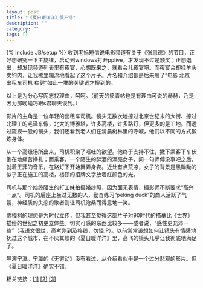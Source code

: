 ```yaml
---
layout: post
title: "《夏日暖洋洋》很不错"
description: ""
category: ""
tags: []
---
```

{% include JB/setup %}
收到老妈短信说电影频道有关于《张思德》的节目，正好想研究一下主旋律，启动到windows打开pplive，才发现不过是颁奖；正想退出，却发现频道列表里有夜宴，心想既来之，就看会儿夜宴吧。而夜宴台却挂羊头卖狗肉，让我稀里糊涂地看起了这个片子。片名和介绍都是后来用了“电影 北京 出租车司机 崔健”如此一堆的关键词才搜到的。

以上是为分心写网志找理由，呵呵。（前天的愤青帖也是有理由可说的赫赫，乃是因为那晚碰巧跟s君聊天谈到。）

影片的主角是一位年轻的出租车司机。镜头无数次地掠过北京世纪末的大街、掠过北理工的毛泽东像，北大的博雅塔，许多高楼，许多路灯，但更多的是工地。而透过窥视一般的镜头，我们还看到老人们在清晨树林里的呼喊，他们以不同的方式锻炼身体。

从一个高级场所出来，司机积聚了呕吐的欲望。他终于支持不住，撇下乘客下车伏倒在地痛苦挣扎；而乘客，一个陌生的醉酒的漂亮女子，问一句师傅没事吧之后，就着王菲的音乐，在路灯下开始舞弄身姿。近处有点荒凉，女子的背景是黑黝黝的似乎正在施工的高楼，楼顶的招牌文字放着红颜色的光。

司机与那个始终陌生的打工妹拍摄婚纱照，因为面无表情，摄影师不断要求“高兴一点”。司机的后座上坐过无数的人，勤奋练习“peking duck”的商人活跃了气氛，神经质的失恋的歌者则让司机沧桑而得意地一笑。

贾樟柯的理想是为时代立传，但我甚至觉得这部片子对90时代的描摹比《世界》描绘的世纪之初更立体些。切实可感的东西比较多——或者说，“感性更充沛一些”（我语文很烂，高考刚到及格线，勿怪:P）。以前常常设想如何让镜头有情感地抚过这个城市，在不厌其烦的《夏日暖洋洋》里，高飞的镜头几乎让我彻底地满足了。

导演宁瀛。宁瀛的《无穷动》没有看过，从介绍看似乎是一个过分悲观的影片。但《夏日暖洋洋》确实不错。

相关链接：[[1]](http://www.filmsea.com.cn/movie_review/200112070413.htm) [[2]](http://www.filmsea.com.cn/movie_review/200112070471.htm) [[3]](http://www.ningying-films.com/shownews.asp?newsid=731)